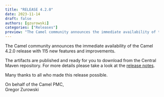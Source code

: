 ```yaml
---
title: "RELEASE 4.2.0"
date: 2023-11-14
draft: false
authors: [gzurowski]
categories: ["Releases"]
preview: "The Camel community announces the immediate availability of the new Camel 4.2.0 release"
---
```


The Camel community announces the immediate availability of the Camel 4.2.0 release with 115 new features and improvements.

The artifacts are published and ready for you to download from the Central Maven repository. For more details please take a look at the [release notes](/releases/release-4.2.0/).

Many thanks to all who made this release possible.

On behalf of the Camel PMC,  
Gregor Zurowski
